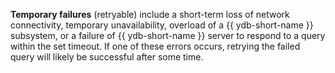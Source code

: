 **Temporary failures** (retryable) include a short-term loss of network connectivity, temporary unavailability, overload of a {{ ydb-short-name }} subsystem, or a failure of {{ ydb-short-name }} server to respond to a query within the set timeout. If one of these errors occurs, retrying the failed query will likely be successful after some time.
